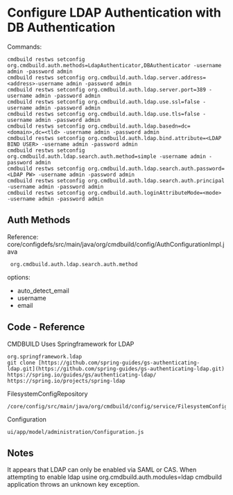 # Configure LDAP Authentication with DB Authentication
Commands:

    cmdbuild restws setconfig org.cmdbuild.auth.methods=LdapAuthenticator,DBAuthenticator -username admin -password admin
    cmdbuild restws setconfig org.cmdbuild.auth.ldap.server.address=<address>-username admin -password admin
    cmdbuild restws setconfig org.cmdbuild.auth.ldap.server.port=389 -username admin -password admin
    cmdbuild restws setconfig org.cmdbuild.auth.ldap.use.ssl=false -username admin -password admin
    cmdbuild restws setconfig org.cmdbuild.auth.ldap.use.tls=false -username admin -password admin
    cmdbuild restws setconfig org.cmdbuild.auth.ldap.basedn=dc=<domain>,dc=<tld> -username admin -password admin
    cmdbuild restws setconfig org.cmdbuild.auth.ldap.bind.attribute=<LDAP BIND USER> -username admin -password admin
    cmdbuild restws setconfig org.cmdbuild.auth.ldap.search.auth.method=simple -username admin -password admin
    cmdbuild restws setconfig org.cmdbuild.auth.ldap.search.auth.password=<LDAP PW> -username admin -password admin
    cmdbuild restws setconfig org.cmdbuild.auth.ldap.search.auth.principal  -username admin -password admin
    cmdbuild restws setconfig org.cmdbuild.auth.loginAttributeMode=<mode> -username admin -password admin

## Auth Methods
Reference: core/configdefs/src/main/java/org/cmdbuild/config/AuthConfigurationImpl.java

     org.cmdbuild.auth.ldap.search.auth.method

  options:
  - auto_detect_email
  - username
  - email
  
## Code - Reference
CMDBUILD Uses Springframework for LDAP

    org.springframework.ldap
    git clone [https://github.com/spring-guides/gs-authenticating-ldap.git](https://github.com/spring-guides/gs-authenticating-ldap.git)
    https://spring.io/guides/gs/authenticating-ldap/
    https://spring.io/projects/spring-ldap

FilesystemConfigRepository

    /core/config/src/main/java/org/cmdbuild/config/service/FilesystemConfigRepositoryImpl.java

Configuration

    ui/app/model/administration/Configuration.js

## Notes
It appears that LDAP can only be enabled via SAML or CAS. When attempting to enable ldap usine org.cmdbuild.auth.modules=ldap cmdbuild application throws an unknown key exception.
